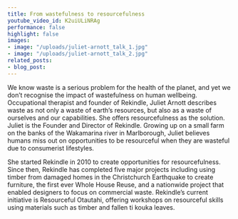 ```yaml
---
title: From wastefulness to resourcefulness
youtube_video_id: K2uiULiNRAg
performance: false
highlight: false
images:
- image: "/uploads/juliet-arnott_talk_1.jpg"
- image: "/uploads/juliet-arnott_talk_2.jpg"
related_posts:
- blog_post: 
---
```


We know waste is a serious problem for the health of the planet, and yet we don’t recognise the impact of wastefulness on human wellbeing. Occupational therapist and founder of Rekindle, Juliet Arnott describes waste as not only a waste of earth’s resources, but also as a waste of ourselves and our capabilities. She offers resourcefulness as the solution. Juliet is the Founder and Director of Rekindle. Growing up on a small farm on the banks of the Wakamarina river in Marlborough, Juliet believes humans miss out on opportunities to be resourceful when they are wasteful due to consumerist lifestyles.

She started Rekindle in 2010 to create opportunities for resourcefulness. Since then, Rekindle has completed five major projects including using timber from damaged homes in the Christchurch Earthquake to create furniture, the first ever Whole House Reuse, and a nationwide project that enabled designers to focus on commercial waste. Rekindle’s current initiative is Resourceful Otautahi, offering workshops on resourceful skills using materials such as timber and fallen ti kouka leaves.